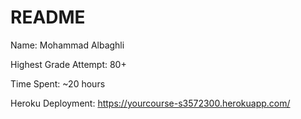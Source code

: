 # README

Name: Mohammad Albaghli

Highest Grade Attempt: 80+

Time Spent: ~20 hours

Heroku Deployment: https://yourcourse-s3572300.herokuapp.com/
